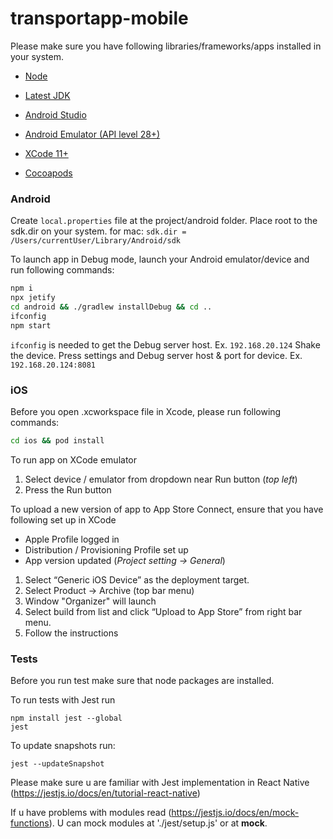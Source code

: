 # transportapp-mobile

Please make sure you have following libraries/frameworks/apps installed in your system.
* [Node](https://nodejs.org/en/download/)

* [Latest JDK](https://www.oracle.com/technetwork/java/javase/downloads/jdk8-downloads-2133151.html)
* [Android Studio](https://developer.android.com/studio/install)
* [Android Emulator (API level 28+)](https://developer.android.com/studio/run/emulator)

* [XCode 11+](https://developer.apple.com/xcode/)
* [Cocoapods](https://cocoapods.org/)


### Android

Create `local.properties` file at the project/android folder. Place root to the sdk.dir on your system.
for mac: `sdk.dir = /Users/currentUser/Library/Android/sdk`


To launch app in Debug mode, launch your Android emulator/device and run following commands:
```bash
npm i
npx jetify
cd android && ./gradlew installDebug && cd ..
ifconfig
npm start

```
`ifconfig` is needed to get the Debug server host. Ex. `192.168.20.124`
Shake the device. Press settings and Debug server host & port for device. Ex. `192.168.20.124:8081`

### iOS

Before you open .xcworkspace file in Xcode, please run following commands:
```bash
cd ios && pod install
```

To run app on XCode emulator
1) Select device / emulator from dropdown near Run button (_top left_)
2) Press the Run button


To upload a new version of app to App Store Connect, ensure that you have following set up in XCode
* Apple Profile logged in
* Distribution / Provisioning Profile set up
* App version updated (_Project setting -> General_)

1) Select “Generic iOS Device” as the deployment target.
2) Select Product -> Archive (top bar menu)
3) Window "Organizer" will launch
4) Select build from list and click “Upload to App Store” from right bar menu.
5) Follow the instructions


### Tests

Before you run test  make sure that node packages are installed.

To run tests with Jest run
```
npm install jest --global
jest
```
To update snapshots run:
```
jest --updateSnapshot
```

Please make sure u are familiar with Jest implementation in React Native (https://jestjs.io/docs/en/tutorial-react-native)

If u have problems with modules read (https://jestjs.io/docs/en/mock-functions).
U can mock modules at './jest/setup.js' or at __mock__.
